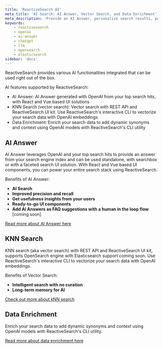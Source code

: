 ```yaml
---
title: 'ReactiveSearch AI'
meta_title: 'AI Search: AI Answer, Vector Search, and Data Enrichment'
meta_description: 'Provide an AI Answer, personalize search results, perform KNN search with OpenAI vector embeddings, and enrich data'
keywords:
    - reactivesearch
    - openai
    - ai-answer
    - chatgpt
    - llm
    - opensearch
    - elasticsearch
sidebar: 'docs'
---
```


ReactiveSearch provides various AI functionalities integrated that can be used right out of the box.

AI features supported by ReactiveSearch:

- AI Answer: AI Answer generated with OpenAI from your top search hits, with React and Vue based UI solutions
- KNN Search (vector search): Vector search with REST API and ReactiveSearch UI kit. Use ReactiveSearch's interactive CLI to vectorize your search data with OpenAI embeddings
- Data Enrichment: Enrich your search data to add dynamic synonyms and context using OpenAI models with ReactiveSearch's CLI utility

## AI Answer

AI Answer leverages OpenAI and your top search hits to provide an answer from your search engine index and can be used standalone, with searchbox or with a faceted search UI solution. With React and Vue based UI components, you can power your entire search stack using ReactiveSearch.

Benefits of AI Answer:

- **AI Search**
- **Improved precision and recall**
- **Get usefulness insights from your users**
- **Ready-to-go UI components**
- **Add AI Answers as FAQ suggestions with a human in the loop flow** [coming soon]

[Read more about AI Answer here](./ai-answer/)

## KNN Search

KNN search (aka vector search) with REST API and ReactiveSearch UI kit, supports OpenSearch engine with Elasticsearch support coming soon. Use ReactiveSearch's interactive CLI to vectorize your search data with OpenAI embeddings.

Benefits of Vector Search:

- **Intelligent search with no curation**
- **Long-term memory for AI**

[Check out more about kNN search](./knn/)

## Data Enrichment

Enrich your search data to add dynamic synonyms and context using OpenAI models with ReactiveSearch's CLI utility.

[Read more about data enrichment here](./data-enrichment/)